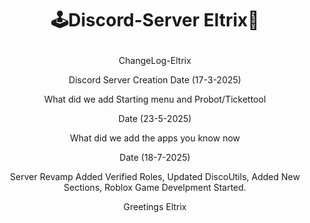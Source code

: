 # <p align="center"> 🕹️Discord-Server Eltrix🍿
<p align="center"> ChangeLog-Eltrix
<p align="center"> Discord Server Creation Date (17-3-2025)
<p align="center"> What did we add Starting menu and Probot/Tickettool
<p align="center"> Date (23-5-2025)
<p align="center"> What did we add the apps you know now
<p align="center"> Date (18-7-2025)
<p align="center"> Server Revamp Added Verified Roles, Updated DiscoUtils, Added New Sections, Roblox Game Develpment Started.
<p align="center"> Greetings Eltrix  

